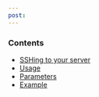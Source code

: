 ```yaml
---
post: 
---
```


### Contents

*   [SSHing to your server](#ssh)
*   [Usage](#usage1)
*   [Parameters](#params)
*   [Example](#example)
    
   



